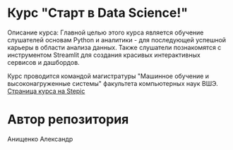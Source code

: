# Курс "Старт в Data Science!"

Описание курса:
Главной целью этого курса является обучение слушателей основам Python и аналитики - для последующей успешной карьеры в области анализа данных. Также слушатели познакомятся с инструментом Streamlit для создания красивых интерактивных сервисов и дашбордов.

Курс проводится командой магистратуры "Машинное обучение и высоконагруженные системы" факультета компьютерных наук ВШЭ.
[Страница курса на Stepic](https://stepik.org/course/194633)

# Автор репозитория
Анищенко Александр

